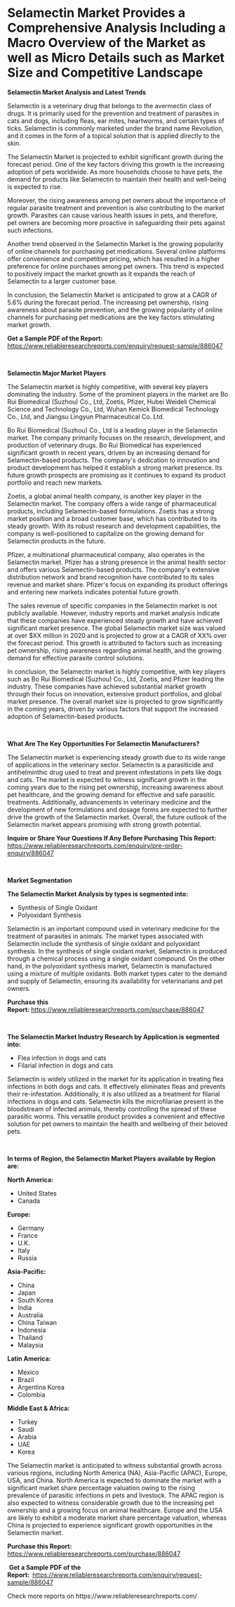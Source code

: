 <p><h1>Selamectin Market Provides a Comprehensive Analysis Including a Macro Overview of the Market as well as Micro Details such as Market Size and Competitive Landscape</h1></p><p><strong>Selamectin Market Analysis and Latest Trends</strong></p>
<p><p>Selamectin is a veterinary drug that belongs to the avermectin class of drugs. It is primarily used for the prevention and treatment of parasites in cats and dogs, including fleas, ear mites, heartworms, and certain types of ticks. Selamectin is commonly marketed under the brand name Revolution, and it comes in the form of a topical solution that is applied directly to the skin.</p><p>The Selamectin Market is projected to exhibit significant growth during the forecast period. One of the key factors driving this growth is the increasing adoption of pets worldwide. As more households choose to have pets, the demand for products like Selamectin to maintain their health and well-being is expected to rise.</p><p>Moreover, the rising awareness among pet owners about the importance of regular parasite treatment and prevention is also contributing to the market growth. Parasites can cause various health issues in pets, and therefore, pet owners are becoming more proactive in safeguarding their pets against such infections.</p><p>Another trend observed in the Selamectin Market is the growing popularity of online channels for purchasing pet medications. Several online platforms offer convenience and competitive pricing, which has resulted in a higher preference for online purchases among pet owners. This trend is expected to positively impact the market growth as it expands the reach of Selamectin to a larger customer base.</p><p>In conclusion, the Selamectin Market is anticipated to grow at a CAGR of 5.6% during the forecast period. The increasing pet ownership, rising awareness about parasite prevention, and the growing popularity of online channels for purchasing pet medications are the key factors stimulating market growth.</p></p>
<p><strong>Get a Sample PDF of the Report:&nbsp;</strong> <a href="https://www.reliableresearchreports.com/enquiry/request-sample/886047">https://www.reliableresearchreports.com/enquiry/request-sample/886047</a></p>
<p>&nbsp;</p>
<p><strong>Selamectin Major Market Players</strong></p>
<p><p>The Selamectin market is highly competitive, with several key players dominating the industry. Some of the prominent players in the market are Bo Rui Biomedical (Suzhou) Co., Ltd, Zoetis, Pfizer, Hubei Weideli Chemical Science and Technology Co., Ltd, Wuhan Kemick Biomedical Technology Co., Ltd, and Jiangsu Lingyun Pharmaceutical Co. Ltd. </p><p>Bo Rui Biomedical (Suzhou) Co., Ltd is a leading player in the Selamectin market. The company primarily focuses on the research, development, and production of veterinary drugs. Bo Rui Biomedical has experienced significant growth in recent years, driven by an increasing demand for Selamectin-based products. The company's dedication to innovation and product development has helped it establish a strong market presence. Its future growth prospects are promising as it continues to expand its product portfolio and reach new markets.</p><p>Zoetis, a global animal health company, is another key player in the Selamectin market. The company offers a wide range of pharmaceutical products, including Selamectin-based formulations. Zoetis has a strong market position and a broad customer base, which has contributed to its steady growth. With its robust research and development capabilities, the company is well-positioned to capitalize on the growing demand for Selamectin products in the future.</p><p>Pfizer, a multinational pharmaceutical company, also operates in the Selamectin market. Pfizer has a strong presence in the animal health sector and offers various Selamectin-based products. The company's extensive distribution network and brand recognition have contributed to its sales revenue and market share. Pfizer's focus on expanding its product offerings and entering new markets indicates potential future growth.</p><p>The sales revenue of specific companies in the Selamectin market is not publicly available. However, industry reports and market analysis indicate that these companies have experienced steady growth and have achieved significant market presence. The global Selamectin market size was valued at over $XX million in 2020 and is projected to grow at a CAGR of XX% over the forecast period. This growth is attributed to factors such as increasing pet ownership, rising awareness regarding animal health, and the growing demand for effective parasite control solutions.</p><p>In conclusion, the Selamectin market is highly competitive, with key players such as Bo Rui Biomedical (Suzhou) Co., Ltd, Zoetis, and Pfizer leading the industry. These companies have achieved substantial market growth through their focus on innovation, extensive product portfolios, and global market presence. The overall market size is projected to grow significantly in the coming years, driven by various factors that support the increased adoption of Selamectin-based products.</p></p>
<p>&nbsp;</p>
<p><strong>What Are The Key Opportunities For Selamectin Manufacturers?</strong></p>
<p><p>The Selamectin market is experiencing steady growth due to its wide range of applications in the veterinary sector. Selamectin is a parasiticide and antihelminthic drug used to treat and prevent infestations in pets like dogs and cats. The market is expected to witness significant growth in the coming years due to the rising pet ownership, increasing awareness about pet healthcare, and the growing demand for effective and safe parasitic treatments. Additionally, advancements in veterinary medicine and the development of new formulations and dosage forms are expected to further drive the growth of the Selamectin market. Overall, the future outlook of the Selamectin market appears promising with strong growth potential.</p></p>
<p><strong>Inquire or Share Your Questions If Any Before Purchasing This Report:</strong> <a href="https://www.reliableresearchreports.com/enquiry/pre-order-enquiry/886047">https://www.reliableresearchreports.com/enquiry/pre-order-enquiry/886047</a></p>
<p>&nbsp;</p>
<p><strong>Market Segmentation</strong></p>
<p><strong>The Selamectin Market Analysis by types is segmented into:</strong></p>
<p><ul><li>Synthesis of Single Oxidant</li><li>Polyoxidant Synthesis</li></ul></p>
<p><p>Selamectin is an important compound used in veterinary medicine for the treatment of parasites in animals. The market types associated with Selamectin include the synthesis of single oxidant and polyoxidant synthesis. In the synthesis of single oxidant market, Selamectin is produced through a chemical process using a single oxidant compound. On the other hand, in the polyoxidant synthesis market, Selamectin is manufactured using a mixture of multiple oxidants. Both market types cater to the demand and supply of Selamectin, ensuring its availability for veterinarians and pet owners.</p></p>
<p><strong>Purchase this Report:&nbsp;</strong><a href="https://www.reliableresearchreports.com/purchase/886047">https://www.reliableresearchreports.com/purchase/886047</a></p>
<p>&nbsp;</p>
<p><strong>The Selamectin Market Industry Research by Application is segmented into:</strong></p>
<p><ul><li>Flea infection in dogs and cats</li><li>Filarial infection in dogs and cats</li></ul></p>
<p><p>Selamectin is widely utilized in the market for its application in treating flea infections in both dogs and cats. It effectively eliminates fleas and prevents their re-infestation. Additionally, it is also utilized as a treatment for filarial infections in dogs and cats. Selamectin kills the microfilariae present in the bloodstream of infected animals, thereby controlling the spread of these parasitic worms. This versatile product provides a convenient and effective solution for pet owners to maintain the health and wellbeing of their beloved pets.</p></p>
<p>&nbsp;</p>
<p><strong>In terms of Region, the Selamectin Market Players available by Region are:</strong></p>
<p>
    <p> <strong> North America: </strong>
        <ul>
            <li>United States</li>
            <li>Canada</li>
        </ul>
        </p> 
    <p> <strong> Europe: </strong>
        <ul>
            <li>Germany</li>
            <li>France</li>
            <li>U.K.</li>
            <li>Italy</li>
            <li>Russia</li>
        </ul>
        </p> 
    <p> <strong> Asia-Pacific: </strong>
        <ul>
            <li>China</li>
            <li>Japan</li>
            <li>South Korea</li>
            <li>India</li>
            <li>Australia</li>
            <li>China Taiwan</li>
            <li>Indonesia</li>
            <li>Thailand</li>
            <li>Malaysia</li>
        </ul>
        </p> 
    <p> <strong> Latin America: </strong>
        <ul>
            <li>Mexico</li>
            <li>Brazil</li>
            <li>Argentina Korea</li>
            <li>Colombia</li>
        </ul>
        </p> 
    <p> <strong> Middle East & Africa: </strong>
        <ul>
            <li>Turkey</li>
            <li>Saudi</li>
            <li>Arabia</li>
            <li>UAE</li>
            <li>Korea</li>
        </ul>
    </p>
    </p>
<p><p>The Selamectin market is anticipated to witness substantial growth across various regions, including North America (NA), Asia-Pacific (APAC), Europe, USA, and China. North America is expected to dominate the market with a significant market share percentage valuation owing to the rising prevalence of parasitic infections in pets and livestock. The APAC region is also expected to witness considerable growth due to the increasing pet ownership and a growing focus on animal healthcare. Europe and the USA are likely to exhibit a moderate market share percentage valuation, whereas China is projected to experience significant growth opportunities in the Selamectin market.</p></p>
<p><strong>Purchase this Report: </strong><a href="https://www.reliableresearchreports.com/purchase/886047">https://www.reliableresearchreports.com/purchase/886047</a></p>
<p>&nbsp;<strong>Get a Sample PDF of the Report:&nbsp;&nbsp;</strong><a href="https://www.reliableresearchreports.com/enquiry/request-sample/886047">https://www.reliableresearchreports.com/enquiry/request-sample/886047</a></p>
<p><strong></strong></p>
<p>Check more reports on https://www.reliableresearchreports.com/</p>